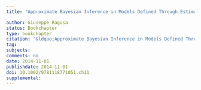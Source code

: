 ```yaml
---
title: "Approximate Bayesian Inference in Models Defined Through Estimating Equations"

author: Giuseppe Ragusa
status: Bookchapter
type: bookchapter
citation: "&ldquo;Approximate Bayesian Inference in Models Defined Through Estimating Equations.&rdquo; In <em>Bayesian Inference in the Social Sciences</em>, 265-290, edited by I. Jeliazkov and X.S. Yang. Wiley-Blackwell.&rdquo;"
tag:
subjects:
comments: no
date: 2014-11-01
publishdate: 2014-11-01
doi: 10.1002/9781118771051.ch11
supplemental: 
---
```


